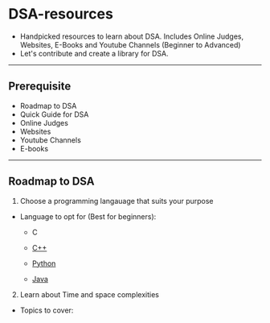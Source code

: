 # DSA-resources
- Handpicked resources to learn about DSA. Includes Online Judges, Websites, E-Books and Youtube Channels  (Beginner to Advanced)
-  Let's contribute and create a library for DSA.

---------------
## Prerequisite
- Roadmap to DSA
- Quick Guide for DSA
- Online Judges
- Websites
- Youtube Channels
- E-books

----------------
## Roadmap to DSA
1. Choose a programming langauage that suits your purpose
  - Language to opt for (Best for beginners):
    - C
     
    - [C++](https://www.tutorialspoint.com/cplusplus/index.htm)
    - [Python](https://www.w3schools.com/python/)
    - [Java](https://www.javatpoint.com/java-tutorial)
2. Learn about Time and space complexities
  - Topics to cover: 
    
